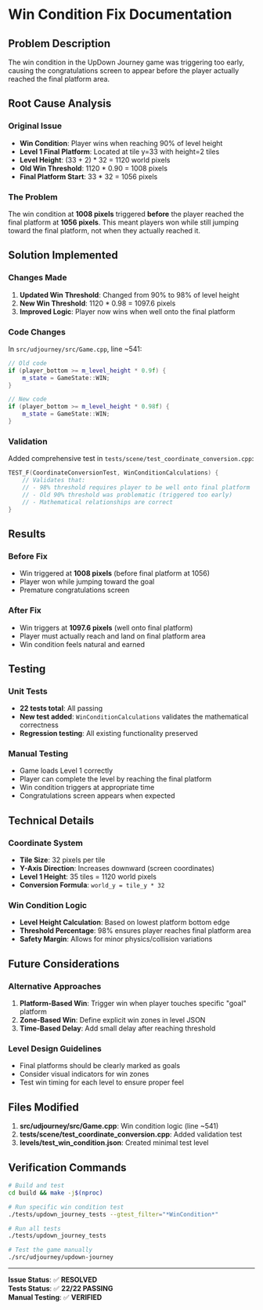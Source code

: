 # Win Condition Fix Documentation

## Problem Description

The win condition in the UpDown Journey game was triggering too early, causing the congratulations screen to appear before the player actually reached the final platform area.

## Root Cause Analysis

### Original Issue
- **Win Condition**: Player wins when reaching 90% of level height
- **Level 1 Final Platform**: Located at tile y=33 with height=2 tiles
- **Level Height**: (33 + 2) * 32 = 1120 world pixels  
- **Old Win Threshold**: 1120 * 0.90 = 1008 pixels
- **Final Platform Start**: 33 * 32 = 1056 pixels

### The Problem
The win condition at **1008 pixels** triggered **before** the player reached the final platform at **1056 pixels**. This meant players won while still jumping toward the final platform, not when they actually reached it.

## Solution Implemented

### Changes Made
1. **Updated Win Threshold**: Changed from 90% to 98% of level height
2. **New Win Threshold**: 1120 * 0.98 = 1097.6 pixels
3. **Improved Logic**: Player now wins when well onto the final platform

### Code Changes
In `src/udjourney/src/Game.cpp`, line ~541:
```cpp
// Old code
if (player_bottom >= m_level_height * 0.9f) {
    m_state = GameState::WIN;
}

// New code  
if (player_bottom >= m_level_height * 0.98f) {
    m_state = GameState::WIN;
}
```

### Validation
Added comprehensive test in `tests/scene/test_coordinate_conversion.cpp`:
```cpp
TEST_F(CoordinateConversionTest, WinConditionCalculations) {
    // Validates that:
    // - 98% threshold requires player to be well onto final platform
    // - Old 90% threshold was problematic (triggered too early)
    // - Mathematical relationships are correct
}
```

## Results

### Before Fix
- Win triggered at **1008 pixels** (before final platform at 1056)
- Player won while jumping toward the goal
- Premature congratulations screen

### After Fix  
- Win triggers at **1097.6 pixels** (well onto final platform)
- Player must actually reach and land on final platform area
- Win condition feels natural and earned

## Testing

### Unit Tests
- **22 tests total**: All passing
- **New test added**: `WinConditionCalculations` validates the mathematical correctness
- **Regression testing**: All existing functionality preserved

### Manual Testing
- Game loads Level 1 correctly
- Player can complete the level by reaching the final platform
- Win condition triggers at appropriate time
- Congratulations screen appears when expected

## Technical Details

### Coordinate System
- **Tile Size**: 32 pixels per tile
- **Y-Axis Direction**: Increases downward (screen coordinates)
- **Level 1 Height**: 35 tiles = 1120 world pixels
- **Conversion Formula**: `world_y = tile_y * 32`

### Win Condition Logic
- **Level Height Calculation**: Based on lowest platform bottom edge
- **Threshold Percentage**: 98% ensures player reaches final platform area
- **Safety Margin**: Allows for minor physics/collision variations

## Future Considerations

### Alternative Approaches
1. **Platform-Based Win**: Trigger win when player touches specific "goal" platform
2. **Zone-Based Win**: Define explicit win zones in level JSON
3. **Time-Based Delay**: Add small delay after reaching threshold

### Level Design Guidelines
- Final platforms should be clearly marked as goals
- Consider visual indicators for win zones
- Test win timing for each level to ensure proper feel

## Files Modified

1. **src/udjourney/src/Game.cpp**: Win condition logic (line ~541)
2. **tests/scene/test_coordinate_conversion.cpp**: Added validation test
3. **levels/test_win_condition.json**: Created minimal test level

## Verification Commands

```bash
# Build and test
cd build && make -j$(nproc)

# Run specific win condition test
./tests/updown_journey_tests --gtest_filter="*WinCondition*"

# Run all tests
./tests/updown_journey_tests

# Test the game manually
./src/udjourney/updown-journey
```

---

**Issue Status**: ✅ **RESOLVED**  
**Tests Status**: ✅ **22/22 PASSING**  
**Manual Testing**: ✅ **VERIFIED**